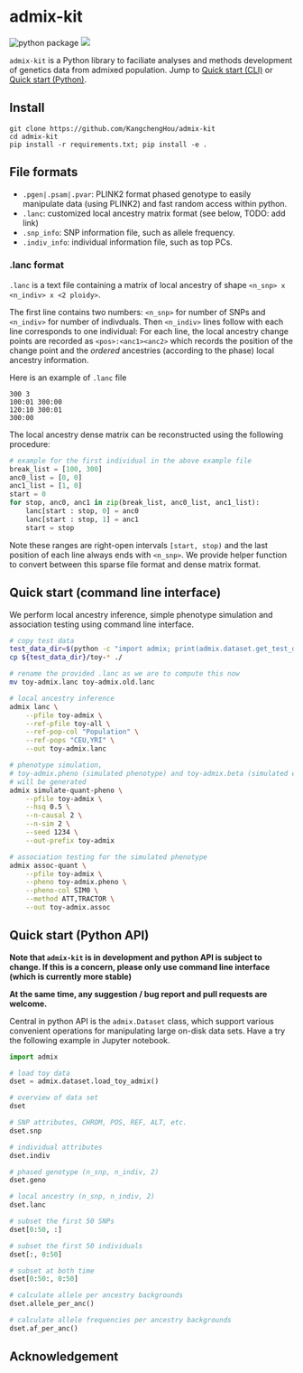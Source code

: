 # admix-kit
![python package](https://github.com/KangchengHou/admix-tools/actions/workflows/workflow.yml/badge.svg)
[![](https://img.shields.io/badge/docs-latest-blue.svg)](https://kangchenghou.github.io/admix-kit)

`admix-kit` is a Python library to faciliate analyses and methods development of genetics data from admixed population. Jump to [Quick start (CLI)](#quick-start-command-line-interface) or [Quick start (Python)](#quick-start-python-api).

## Install
```
git clone https://github.com/KangchengHou/admix-kit
cd admix-kit
pip install -r requirements.txt; pip install -e .
```

## File formats
- `.pgen|.psam|.pvar`: PLINK2 format phased genotype to easily manipulate data (using PLINK2) and fast random access within python.
- `.lanc`: customized local ancestry matrix format  (see below, TODO: add link)
- `.snp_info`: SNP information file, such as allele frequency.
- `.indiv_info`: individual information file, such as top PCs.

### .lanc format
`.lanc` is a text file containing a matrix of local ancestry of shape `<n_snp> x <n_indiv> x <2 ploidy>`. 

The first line contains two numbers: `<n_snp>` for number of SNPs and `<n_indiv>` for number of indivduals. Then `<n_indiv>` lines follow with each line corresponds to one individual:
For each line, the local ancestry change points are recorded as
`<pos>:<anc1><anc2>` which records the position of the change point and the *ordered* ancestries (according to the phase) local ancestry information.

Here is an example of `.lanc` file
```
300 3
100:01 300:00
120:10 300:01
300:00
```
The local ancestry dense matrix can be reconstructed using the following procedure:
```python
# example for the first individual in the above example file
break_list = [100, 300]
anc0_list = [0, 0]
anc1_list = [1, 0]    
start = 0
for stop, anc0, anc1 in zip(break_list, anc0_list, anc1_list):
    lanc[start : stop, 0] = anc0
    lanc[start : stop, 1] = anc1
    start = stop
```

Note these ranges are right-open intervals `[start, stop)` and the last position of each line always ends with `<n_snp>`. We provide helper function to convert between this sparse file format and dense matrix format.


## Quick start (command line interface)
We perform local ancestry inference, simple phenotype simulation and association testing using
command line interface.
```bash
# copy test data
test_data_dir=$(python -c "import admix; print(admix.dataset.get_test_data_dir())")
cp ${test_data_dir}/toy-* ./

# rename the provided .lanc as we are to compute this now
mv toy-admix.lanc toy-admix.old.lanc

# local ancestry inference
admix lanc \
    --pfile toy-admix \
    --ref-pfile toy-all \
    --ref-pop-col "Population" \
    --ref-pops "CEU,YRI" \
    --out toy-admix.lanc

# phenotype simulation, 
# toy-admix.pheno (simulated phenotype) and toy-admix.beta (simulated effects) 
# will be generated
admix simulate-quant-pheno \
    --pfile toy-admix \
    --hsq 0.5 \
    --n-causal 2 \
    --n-sim 2 \
    --seed 1234 \
    --out-prefix toy-admix

# association testing for the simulated phenotype
admix assoc-quant \
    --pfile toy-admix \
    --pheno toy-admix.pheno \
    --pheno-col SIM0 \
    --method ATT,TRACTOR \
    --out toy-admix.assoc
```

## Quick start (Python API)
**Note that `admix-kit` is in development and python API is subject to change. If this is a concern, please only use command line interface (which is currently more stable)**

**At the same time, any suggestion / bug report and pull requests are welcome.**

Central in python API is the `admix.Dataset` class, which support various convenient operations for manipulating large on-disk data sets.
Have a try the following example in Jupyter notebook.
```python
import admix

# load toy data
dset = admix.dataset.load_toy_admix()

# overview of data set
dset

# SNP attributes, CHROM, POS, REF, ALT, etc.
dset.snp

# individual attributes
dset.indiv

# phased genotype (n_snp, n_indiv, 2)
dset.geno

# local ancestry (n_snp, n_indiv, 2)
dset.lanc

# subset the first 50 SNPs
dset[0:50, :]

# subset the first 50 individuals
dset[:, 0:50]

# subset at both time
dset[0:50:, 0:50]

# calculate allele per ancestry backgrounds
dset.allele_per_anc()

# calculate allele frequencies per ancestry backgrounds
dset.af_per_anc()
```

## Acknowledgement